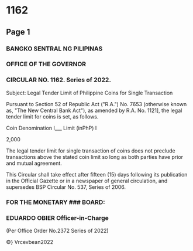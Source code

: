 # 1162

## Page 1

### BANGKO SENTRAL NG PILIPINAS

### OFFICE OF THE GOVERNOR

### CIRCULAR NO. 1162. Series of 2022.

Subject: Legal Tender Limit of Philippine Coins for Single Transaction

Pursuant to Section 52 of Republic Act ("R.A.") No. 7653 (otherwise known as, "The New Central Bank Act"), as amended by R.A. No. 1121], the legal tender limit for coins is set, as follows.

Coin Denomination I___ Limit (inPhP) I

2,000

The legal tender limit for single transaction of coins does not preclude transactions above the stated coin limit so long as both parties have prior and mutual agreement.

This Circular shall take effect after fifteen (15) days following its publication in the Official Gazette or in a newspaper of general circulation, and supersedes BSP Circular No. 537, Series of 2006.

### FOR THE MONETARY ### BOARD:

### EDUARDO OBIER Officer-in-Charge

(Per Office Order No.2372 Series of 2022)

©} Vrcevbean2022 
